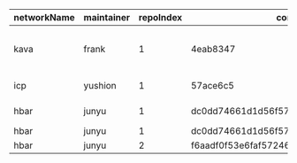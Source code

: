 | networkName | maintainer | repoIndex | commitId1                                | commitId2                                | keyfile                                                                   | compareURL                                                                                                     |
| ----------- | ---------- | --------- | ---------------------------------------- | ---------------------------------------- | ------------------------------------------------------------------------- | -------------------------------------------------------------------------------------------------------------- |
| kava        | frank      | 1         | 4eab8347                                 | 8b6bbd36f49c2f2995b23044e178de968be4f632 | ./third_party/proto/cosmos/bank/v1beta1/query.proto                       | keyfiles of commit2 nothing to push                                                                            |
| icp         | yushion    | 1         | 57ace6c5                                 | f45e698b1e4c78e91c88f8507f8146adc5c76b66 | ./rs/rosetta-api/icp_ledger/proto/ic_ledger/pb/v1/types.proto             | [link](https://github.com/yushion-safulet/weekly-update/compare/icp_master_1_57ace6c5...icp_master_1_f45e698b) |
| hbar        | junyu      | 1         | dc0dd74661d1d56f57cc816b070ddc35cfe5de30 | ee7ec373b4afb30b686c1778936da8f9cec98500 | ./hedera-node/hedera-mono-service/src/main/resources/bootstrap.properties | [link](https://github.com/yushion-safulet/weekly-update/compare/hbar_main_1_dc0dd746...hbar_main_1_ee7ec373)   |
| hbar        | junyu      | 1         | dc0dd74661d1d56f57cc816b070ddc35cfe5de30 | ee7ec373b4afb30b686c1778936da8f9cec98500 | ./settings.gradle.kts                                                     | [link](https://github.com/yushion-safulet/weekly-update/compare/hbar_main_1_dc0dd746...hbar_main_1_ee7ec373)   |
| hbar        | junyu      | 2         | f6aadf0f53e6faf572468be268e701442b089b8a | 9e65bc79ce72f1484e080827ac2173b569ad92e4 | ./services                                                                | [link](https://github.com/yushion-safulet/weekly-update/compare/hbar_main_2_f6aadf0f...hbar_main_2_9e65bc79)   |

